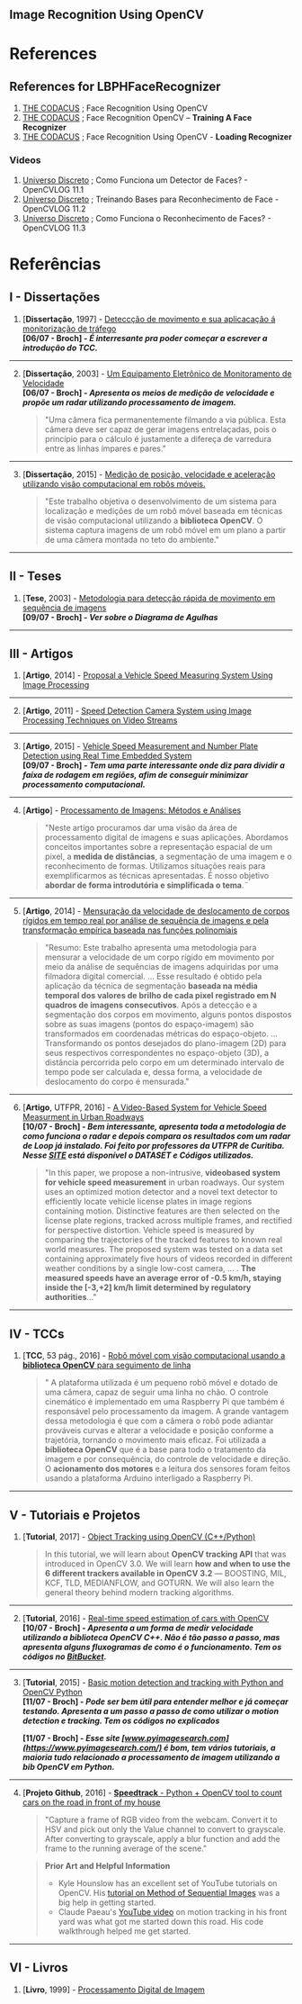 
## Image Recognition Using OpenCV



# References

## References for LBPHFaceRecognizer
1. [THE CODACUS][thecodacusmain] ; Face Recognition Using OpenCV
2. [THE CODACUS][thecodacustrain] ; Face Recognition OpenCV – **Training A Face Recognizer**
3. [THE CODACUS][thecodacus] ; Face Recognition Using OpenCV - **Loading Recognizer**

### Videos
1. [Universo Discreto][UniversoDiscreto11_1] ; Como Funciona um Detector de Faces? - OpenCVLOG 11.1
2. [Universo Discreto][UniversoDiscreto11_2] ; Treinando Bases para Reconhecimento de Face  - OpenCVLOG 11.2
3. [Universo Discreto][UniversoDiscreto11_3] ; Como Funciona o Reconhecimento de Faces? - OpenCVLOG 11.3

[thecodacus]: https://thecodacus.com/face-recognition-loading-recognizer/ "thecodacus"

[thecodacusmain]: https://thecodacus.com/category/opencv/face-recognition/

[thecodacustrain]:https://thecodacus.com/face-recognition-opencv-train-recognizer/

[UniversoDiscreto11_1]: https://www.youtube.com/watch?v=gBNovV5k-9E&t=1s
[UniversoDiscreto11_2]: https://www.youtube.com/watch?v=h5z8jrW9CtY&t=1s
[UniversoDiscreto11_3]: https://www.youtube.com/watch?v=k96Tcgngk_0











# Referências

## I - Dissertações

1. [**Dissertação**, 1997] - [Deteccção de movimento e sua aplicacação á monitorização de tráfego][Dissertacao_1]  
**[06/07 - Broch] _- É interresante pra poder começar a escrever a introdução do TCC._**

[Dissertacao_1]:https://repositorio-aberto.up.pt/bitstream/10216/11449/2/Texto%20integral.pdf

---

2. [**Dissertação**, 2003] - [Um Equipamento Eletrônico de Monitoramento de Velocidade](https://www.lume.ufrgs.br/bitstream/handle/10183/6139/000437283.pdf?seq)  
**[06/07 - Broch] _- Apresenta os meios de medição de velocidade e propõe um radar utilizando processamento de imagem._**

	>"Uma câmera fica permanentemente filmando a via pública. Esta câmera deve ser capaz de gerar imagens entrelaçadas, pois o princípio para o cálculo é justamente a difereça de varredura entre as linhas ímpares e pares."

---
3. [**Dissertação**, 2015] - [Medição de posição, velocidade e aceleração utilizando
visão computacional em robôs móveis.](http://repositorio.uema.br/bitstream/123456789/160/1/EDUARDO%20HENRIQUE%20CASTRO%20MENDES.pdf)

	>"Este trabalho objetiva o desenvolvimento de um sistema para localização e medições de um robô móvel baseada em técnicas de visão computacional utilizando a **biblioteca OpenCV**. O sistema captura imagens de um robô móvel em um plano a partir de uma câmera montada no teto do ambiente."

---
## II - Teses

1. [**Tese**, 2003] - [Metodologia para detecção rápida de movimento em sequência de imagens](http://www.teses.usp.br/teses/disponiveis/76/76132/tde-05052008-173600/publico/IsauraOliveira_D.pdf)  
**[09/07 - Broch] _- Ver sobre o Diagrama de Agulhas_**

---
## III - Artigos

1. [**Artigo**, 2014] - [Proposal a Vehicle Speed Measuring System Using Image Processing](https://ieeexplore.ieee.org/document/6845938/?reload=true)

---
2. [**Artigo**, 2011] - [Speed Detection Camera System using Image Processing
Techniques on Video Streams ](http://www.ijcee.org/papers/418-E1077.pdf)

---
3. [**Artigo**, 2015] - [Vehicle Speed Measurement and Number Plate Detection using
Real Time Embedded System](https://drive.google.com/drive/folders/13h7VvLGrVAD64xZz1ZDHy_5ILGW7xsdF)  
**[09/07 - Broch] _- Tem uma parte interessante onde diz para dividir a faixa de rodagem em regiões, afim de conseguir minimizar processamento computacional._**

---
4. [**Artigo**] - [Processamento de Imagens: Métodos e Análises](http://www.cbpf.br/cat/pdsi/pdf/ProcessamentoImagens.PDF)
	
	>"Neste artigo procuramos dar uma visão da área de processamento digital de imagens e suas aplicações. Abordamos conceitos importantes sobre a representação espacial de um pixel, a **medida de distâncias**, a segmentação de uma imagem e o reconhecimento de formas. Utilizamos situações reais para exemplificarmos as técnicas apresentadas. É nosso objetivo **abordar de forma introdutória e simplificada o tema**.¨

---
5. [**Artigo**, 2014] - [Mensuração da velocidade de deslocamento de corpos rígidos em tempo real por análise de sequência de imagens e pela transformação empírica baseada nas funções polinomiais](http://seer.upf.br/index.php/rbca/article/download/2857/2556)

	>"Resumo: Este trabalho apresenta uma metodologia para mensurar a velocidade de um corpo rígido em movimento por meio da análise de sequências de imagens adquiridas por uma filmadora digital comercial. ... Esse resultado é obtido pela aplicação da técnica de segmentação **baseada na média temporal dos valores de brilho de cada pixel registrado em N quadros de imagens consecutivos**. Após a detecção e a segmentação dos corpos em movimento, alguns pontos dispostos sobre as suas imagens (pontos do espaço-imagem) são transformados em coordenadas métricas do espaço-objeto. ... Transformando os pontos desejados do plano-imagem (2D) para seus respectivos correspondentes no espaço-objeto (3D), a distância percorrida pelo corpo em um determinado intervalo de tempo pode ser calculada e, dessa forma, a velocidade de deslocamento do corpo é mensurada."

---
6. [**Artigo**, UTFPR, 2016] - [A Video-Based System for Vehicle Speed Measurment in Urban Roadways	](http://www.dainf.ct.utfpr.edu.br/~rminetto/projects/vehicle-speed/Paper_ITS_final.pdf)  
**[10/07 - Broch] _- Bem interessante, apresenta toda a metodologia de como funciona o radar e depois compara os resultados com um radar de Loop já instalado. Foi feito por professores da UTFPR de Curitiba. Nesse [SITE](http://www.dainf.ct.utfpr.edu.br/~rminetto/projects/vehicle-speed/) está disponível o DATASET e Códigos utilizados._**

	>"In this paper, we propose a non-intrusive, **videobased system for vehicle speed measurement** in urban roadways. Our system uses an optimized motion detector and a novel text detector to efficiently locate vehicle license plates in image regions containing motion. Distinctive features are then selected on the license plate regions, tracked across multiple frames, and rectified for perspective distortion. Vehicle speed is measured by comparing the trajectories of the tracked features to known real world measures. The proposed system was tested on a data set containing approximately five hours of videos recorded in different weather conditions by a single low-cost camera, ... . **The measured speeds have an average error of -0.5 km/h, staying inside the [-3,+2] km/h limit determined by regulatory authorities**..."

---
## IV - TCCs

1. [**TCC**, 53 pág., 2016] - [Robô móvel com visão computacional usando a **biblioteca OpenCV** para seguimento de linha](http://www.cear.ufpb.br/arquivos/cgee/TCC/TCC_-_PEDRO_HENRIQUE_MEIRA_DE_ANDRADE.pdf)

	>" A plataforma utilizada é um pequeno robô móvel e dotado de uma câmera, capaz de seguir uma linha no chão. O controle cinemático é implementado em uma Raspberry Pi que também é responsável pelo processamento da imagem. A grande vantagem dessa metodologia é que com a câmera o robô pode adiantar prováveis curvas e alterar a velocidade e posição conforme a trajetória, tornando o movimento mais eficaz. Foi utilizada a **biblioteca OpenCV** que é a base para todo o tratamento da imagem e por consequência, do controle de velocidade e direção. O **acionamento dos motores** e a leitura dos sensores foram feitos usando a plataforma Arduino interligado a Raspberry Pi.

---
## V - Tutoriais e Projetos

1. [**Tutorial**, 2017] - [Object Tracking using OpenCV (C++/Python)](https://www.learnopencv.com/object-tracking-using-opencv-cpp-python/)

	>In this tutorial, we will learn about **OpenCV tracking API** that was introduced in OpenCV 3.0. We will learn **how and when to use the 6 different trackers available in OpenCV 3.2** — BOOSTING, MIL, KCF, TLD, MEDIANFLOW, and GOTURN. We will also learn the general theory behind modern tracking algorithms.

---
2. [**Tutorial**, 2016] - [Real-time speed estimation of cars with OpenCV](https://www.amphioxus.org/content/real-time-speed-estimation-cars)  
**[10/07 - Broch] _- Apresenta a um forma de medir velocidade utilizando a biblioteca OpenCV C++. Não é tão passo a passo, mas apresenta alguns fluxogramas de como é o funcionamento. Tem os códigos no [BitBucket](https://bitbucket.org/amphioxus/vehicletracker3)._**

---
3. [**Tutorial**, 2015] - [Basic motion detection and tracking with Python and OpenCV Python](https://www.pyimagesearch.com/2015/05/25/basic-motion-detection-and-tracking-with-python-and-opencv/)  
**[11/07 - Broch] _- Pode ser bem útil para entender melhor e já começar testando. Apresenta a um  passo a passo de como utilizar o motion detection e tracking. Tem os códigos no explicados_**

	
	**[11/07 - Broch] _- Esse site [www.pyimagesearch.com](https://www.pyimagesearch.com/) é bom, tem vários tutoriais, a maioria tudo relacionado a processamento de imagem utilizando a bib OpenCV em Python._**

---
4. [**Projeto Github**, 2016] - [**Speedtrack** - Python + OpenCV tool to count cars on the road in front of my house](https://github.com/iandees/speedtrack)

	>"Capture a frame of RGB video from the webcam. Convert it to HSV and pick out only the Value channel to convert to grayscale. After converting to grayscale, apply a blur function and add the frame to the running average of the scene."

	>**Prior Art and Helpful Information**
	>- Kyle Hounslow has an excellent set of YouTube tutorials on OpenCV. His [tutorial on Method of Sequential Images](https://www.youtube.com/watch?v=X6rPdRZzgjg) was a big help in getting started.  
	>- Claude Paeau's [YouTube video](https://www.youtube.com/watch?v=eRi50BbJUro) on motion tracking in his front yard was what got me started down this road. His code walkthrough helped me get started.

---
## VI - Livros

1. [**Livro**, 1999] - [Processamento Digital de Imagem](http://www.ogemarques.com/wp-content/uploads/2014/11/pdi99.pdf)


